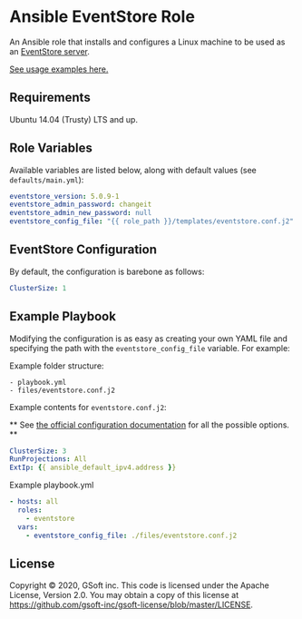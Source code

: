 # Ansible EventStore Role

An Ansible role that installs and configures a Linux machine to be used as an [EventStore server](https://eventstore.com).

[See usage examples here.](https://github.com/gsoft-inc/ansible-role-eventstore-example)

## Requirements

Ubuntu 14.04 (Trusty) LTS and up.

## Role Variables

Available variables are listed below, along with default values (see `defaults/main.yml`):

```yaml
eventstore_version: 5.0.9-1
eventstore_admin_password: changeit
eventstore_admin_new_password: null
eventstore_config_file: "{{ role_path }}/templates/eventstore.conf.j2"
```

## EventStore Configuration

By default, the configuration is barebone as follows:
```yaml
ClusterSize: 1
```

## Example Playbook

Modifying the configuration is as easy as creating your own YAML file and specifying the path with the `eventstore_config_file` variable. For example:

Example folder structure:

```
- playbook.yml
- files/eventstore.conf.j2
```

Example contents for `eventstore.conf.j2`:

** See [the official configuration documentation](https://eventstore.com/docs/server/command-line-arguments/index.html) for all the possible options. **

```yaml
ClusterSize: 3
RunProjections: All
ExtIp: {{ ansible_default_ipv4.address }}
```

Example playbook.yml

```yaml
- hosts: all
  roles:
    - eventstore
  vars:
    - eventstore_config_file: ./files/eventstore.conf.j2
```

## License

Copyright © 2020, GSoft inc. This code is licensed under the Apache License, Version 2.0. You may obtain a copy of this license at https://github.com/gsoft-inc/gsoft-license/blob/master/LICENSE.
